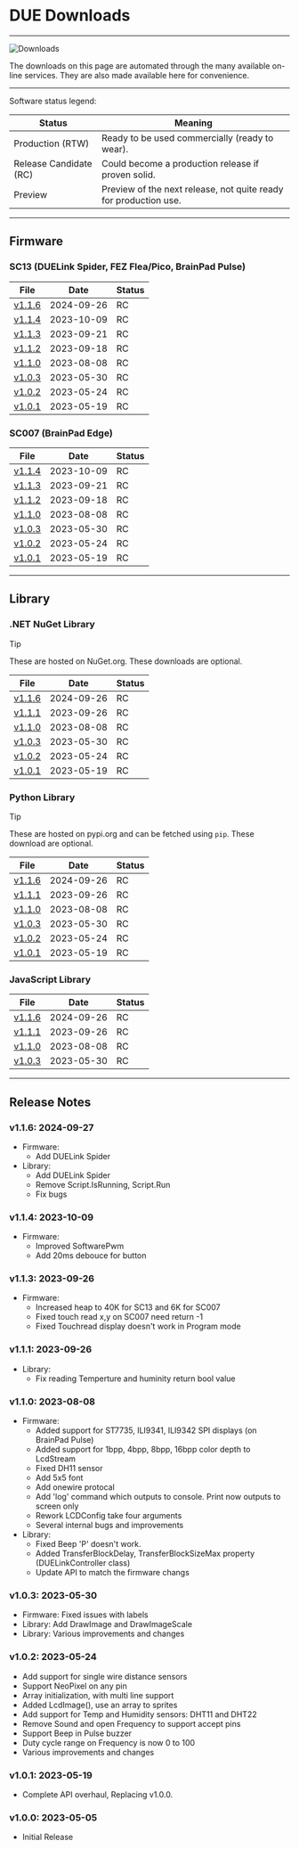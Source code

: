 # DUE Downloads

---

![Downloads](../images/downloads.png)

The downloads on this page are automated through the many available on-line services. They are also made available here for convenience. 

---

Software status legend:

Status | Meaning
--- | ---
Production (RTW) | Ready to be used commercially (ready to wear).
Release Candidate (RC) | Could become a production release if proven solid.
Preview | Preview of the next release, not quite ready for production use.

---

## Firmware

### SC13 (DUELink Spider, FEZ Flea/Pico, BrainPad Pulse)

File | Date | Status
--- | --- | ---
[v1.1.6](https://ghistorage.blob.core.windows.net/downloads/Due/Firmware/due_sc13_v116.ghi) | 2024-09-26 | RC
[v1.1.4](https://ghistorage.blob.core.windows.net/downloads/Due/Firmware/due_sc13_v114.ghi) | 2023-10-09 | RC
[v1.1.3](https://ghistorage.blob.core.windows.net/downloads/Due/Firmware/due_sc13_v113.ghi) | 2023-09-21 | RC
[v1.1.2](https://ghistorage.blob.core.windows.net/downloads/Due/Firmware/due_sc13_v112.ghi) | 2023-09-18 | RC
[v1.1.0](https://ghistorage.blob.core.windows.net/downloads/Due/Firmware/due_sc13_v110.ghi) | 2023-08-08 | RC
[v1.0.3](https://ghistorage.blob.core.windows.net/downloads/Due/Firmware/due_sc13_v103.ghi) | 2023-05-30 | RC
[v1.0.2](https://ghistorage.blob.core.windows.net/downloads/Due/Firmware/due_sc13_v102.ghi) | 2023-05-24 | RC
[v1.0.1](https://ghistorage.blob.core.windows.net/downloads/Due/Firmware/due_sc13_v101.ghi) | 2023-05-19 | RC


### SC007 (BrainPad Edge)

File | Date | Status
--- | --- | ---
[v1.1.4](https://ghistorage.blob.core.windows.net/downloads/Due/Firmware/due_sc007_v114.ghi) | 2023-10-09 | RC
[v1.1.3](https://ghistorage.blob.core.windows.net/downloads/Due/Firmware/due_sc007_v113.ghi) | 2023-09-21 | RC
[v1.1.2](https://ghistorage.blob.core.windows.net/downloads/Due/Firmware/due_sc007_v112.ghi) | 2023-09-18 | RC
[v1.1.0](https://ghistorage.blob.core.windows.net/downloads/Due/Firmware/due_sc007_v110.ghi) | 2023-08-08 | RC
[v1.0.3](https://ghistorage.blob.core.windows.net/downloads/Due/Firmware/due_sc007_v103.ghi) | 2023-05-30 | RC
[v1.0.2](https://ghistorage.blob.core.windows.net/downloads/Due/Firmware/due_sc007_v102.ghi) | 2023-05-24 | RC
[v1.0.1](https://ghistorage.blob.core.windows.net/downloads/Due/Firmware/due_sc007_v101.ghi) | 2023-05-19 | RC


---

## Library

### .NET NuGet Library

> [!Tip]
> These are hosted on NuGet.org. These downloads are optional.

File | Date | Status
--- | --- | ---
[v1.1.6](https://ghistorage.blob.core.windows.net/downloads/Due/Libraries/dotnet/GHIElectronics.DUELink.1.1.6.nupkg) | 2024-09-26 | RC
[v1.1.1](https://ghistorage.blob.core.windows.net/downloads/Due/Libraries/dotnet/GHIElectronics.DUELink.1.1.1.nupkg) | 2023-09-26 | RC
[v1.1.0](https://ghistorage.blob.core.windows.net/downloads/Due/Libraries/dotnet/GHIElectronics.DUELink.1.1.0.nupkg) | 2023-08-08 | RC
[v1.0.3](https://ghistorage.blob.core.windows.net/downloads/Due/Libraries/dotnet/GHIElectronics.DUELink.1.0.3.nupkg) | 2023-05-30 | RC
[v1.0.2](https://ghistorage.blob.core.windows.net/downloads/Due/Libraries/dotnet/GHIElectronics.DUELink.1.0.2.nupkg) | 2023-05-24 | RC
[v1.0.1](https://ghistorage.blob.core.windows.net/downloads/Due/Libraries/dotnet/GHIElectronics.DUELink.1.0.1.nupkg) | 2023-05-19 | RC


### Python Library

> [!Tip]
> These are hosted on pypi.org and can be fetched using `pip`. These download are optional.

File | Date | Status
--- | --- | ---
[v1.1.6](https://ghistorage.blob.core.windows.net/downloads/Due/Libraries/python/DUELink-1.1.6-py3-none-any.whl) | 2024-09-26 | RC
[v1.1.1](https://ghistorage.blob.core.windows.net/downloads/Due/Libraries/python/DUELink-1.1.1-py3-none-any.whl) | 2023-09-26 | RC
[v1.1.0](https://ghistorage.blob.core.windows.net/downloads/Due/Libraries/python/DUELink-1.1.0-py3-none-any.whl) | 2023-08-08 | RC
[v1.0.3](https://ghistorage.blob.core.windows.net/downloads/Due/Libraries/python/DUELink-1.0.3-py3-none-any.whl) | 2023-05-30 | RC
[v1.0.2](https://ghistorage.blob.core.windows.net/downloads/Due/Libraries/python/DUELink-1.0.2-py3-none-any.whl) | 2023-05-24 | RC
[v1.0.1](https://ghistorage.blob.core.windows.net/downloads/Due/Libraries/python/DUELink-1.0.1-py3-none-any.whl) | 2023-05-19 | RC


### JavaScript Library


File | Date | Status
--- | --- | ---
[v1.1.6](https://github.com/ghi-electronics/due-libraries/tree/main/javascript) | 2024-09-26 | RC
[v1.1.1](https://github.com/ghi-electronics/due-libraries/tree/main/javascript) | 2023-09-26 | RC
[v1.1.0](https://github.com/ghi-electronics/due-libraries/tree/main/javascript) | 2023-08-08 | RC
[v1.0.3](https://github.com/ghi-electronics/due-libraries/tree/main/javascript) | 2023-05-30 | RC

---

## Release Notes

### v1.1.6: 2024-09-27
* Firmware:
    - Add DUELink Spider
* Library:
    - Add DUELink Spider
	- Remove Script.IsRunning, Script.Run
	- Fix bugs
	
### v1.1.4: 2023-10-09
* Firmware:
    - Improved SoftwarePwm
    - Add 20ms debouce for button
	
### v1.1.3: 2023-09-26
* Firmware:
    - Increased heap to 40K for SC13 and 6K for SC007
    - Fixed touch read x,y on SC007 need return -1
	- Fixed Touchread display doesn't work in Program mode
		
### v1.1.1: 2023-09-26
* Library:
    - Fix reading Temperture and huminity return bool value

### v1.1.0: 2023-08-08
* Firmware:
	- Added support for ST7735, ILI9341, ILI9342 SPI displays (on BrainPad Pulse)
	- Added support for 1bpp, 4bpp, 8bpp, 16bpp color depth to LcdStream
	- Fixed DH11 sensor
	- Add 5x5 font
	- Add onewire protocal
	- Add 'log' command which outputs to console. Print now outputs to screen only
	- Rework LCDConfig take four arguments
	- Several internal bugs and improvements
* Library:
	- Fixed Beep 'P' doesn't work.
	- Added TransferBlockDelay, TransferBlockSizeMax property (DUELinkController class)
	- Update API to match the firmware changs

### v1.0.3: 2023-05-30

* Firmware: Fixed issues with labels
* Library: Add DrawImage and DrawImageScale
* Library: Various improvements and changes

### v1.0.2: 2023-05-24

* Add support for single wire distance sensors
* Support NeoPixel on any pin
* Array initialization, with multi line support
* Added LcdImage(), use an array to sprites 
* Add support for Temp and Humidity sensors: DHT11 and DHT22
* Remove Sound and open Frequency to support accept pins
* Support Beep in Pulse buzzer
* Duty cycle range on Frequency is now 0 to 100
* Various improvements and changes

### v1.0.1: 2023-05-19

* Complete API overhaul, Replacing v1.0.0.

### v1.0.0: 2023-05-05

* Initial Release


